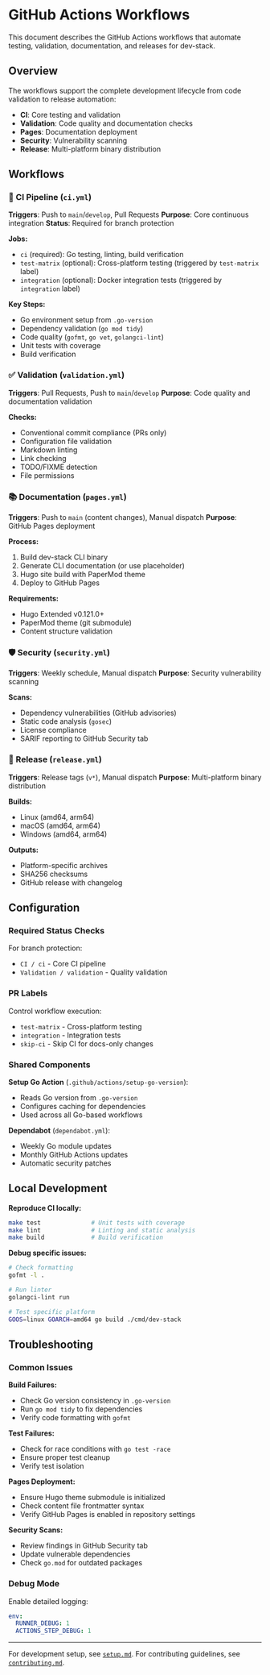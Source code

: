 # GitHub Actions Workflows

This document describes the GitHub Actions workflows that automate testing, validation, documentation, and releases for dev-stack.

## Overview

The workflows support the complete development lifecycle from code validation to release automation:

- **CI**: Core testing and validation
- **Validation**: Code quality and documentation checks
- **Pages**: Documentation deployment
- **Security**: Vulnerability scanning
- **Release**: Multi-platform binary distribution

## Workflows

### 🔄 CI Pipeline (`ci.yml`)

**Triggers**: Push to `main`/`develop`, Pull Requests
**Purpose**: Core continuous integration
**Status**: Required for branch protection

**Jobs:**
- `ci` (required): Go testing, linting, build verification
- `test-matrix` (optional): Cross-platform testing (triggered by `test-matrix` label)
- `integration` (optional): Docker integration tests (triggered by `integration` label)

**Key Steps:**
- Go environment setup from `.go-version`
- Dependency validation (`go mod tidy`)
- Code quality (`gofmt`, `go vet`, `golangci-lint`)
- Unit tests with coverage
- Build verification

### ✅ Validation (`validation.yml`)

**Triggers**: Pull Requests, Push to `main`/`develop`
**Purpose**: Code quality and documentation validation

**Checks:**
- Conventional commit compliance (PRs only)
- Configuration file validation
- Markdown linting
- Link checking
- TODO/FIXME detection
- File permissions

### 📚 Documentation (`pages.yml`)

**Triggers**: Push to `main` (content changes), Manual dispatch
**Purpose**: GitHub Pages deployment

**Process:**
1. Build dev-stack CLI binary
2. Generate CLI documentation (or use placeholder)
3. Hugo site build with PaperMod theme
4. Deploy to GitHub Pages

**Requirements:**
- Hugo Extended v0.121.0+
- PaperMod theme (git submodule)
- Content structure validation

### 🛡️ Security (`security.yml`)

**Triggers**: Weekly schedule, Manual dispatch
**Purpose**: Security vulnerability scanning

**Scans:**
- Dependency vulnerabilities (GitHub advisories)
- Static code analysis (`gosec`)
- License compliance
- SARIF reporting to GitHub Security tab

### 🚀 Release (`release.yml`)

**Triggers**: Release tags (`v*`), Manual dispatch
**Purpose**: Multi-platform binary distribution

**Builds:**
- Linux (amd64, arm64)
- macOS (amd64, arm64)
- Windows (amd64, arm64)

**Outputs:**
- Platform-specific archives
- SHA256 checksums
- GitHub release with changelog

## Configuration

### Required Status Checks

For branch protection:
- `CI / ci` - Core CI pipeline
- `Validation / validation` - Quality validation

### PR Labels

Control workflow execution:
- `test-matrix` - Cross-platform testing
- `integration` - Integration tests
- `skip-ci` - Skip CI for docs-only changes

### Shared Components

**Setup Go Action** (`.github/actions/setup-go-version`):
- Reads Go version from `.go-version`
- Configures caching for dependencies
- Used across all Go-based workflows

**Dependabot** (`dependabot.yml`):
- Weekly Go module updates
- Monthly GitHub Actions updates
- Automatic security patches

## Local Development

**Reproduce CI locally:**
```bash
make test              # Unit tests with coverage
make lint              # Linting and static analysis
make build             # Build verification
```

**Debug specific issues:**
```bash
# Check formatting
gofmt -l .

# Run linter
golangci-lint run

# Test specific platform
GOOS=linux GOARCH=amd64 go build ./cmd/dev-stack
```

## Troubleshooting

### Common Issues

**Build Failures:**
- Check Go version consistency in `.go-version`
- Run `go mod tidy` to fix dependencies
- Verify code formatting with `gofmt`

**Test Failures:**
- Check for race conditions with `go test -race`
- Ensure proper test cleanup
- Verify test isolation

**Pages Deployment:**
- Ensure Hugo theme submodule is initialized
- Check content file frontmatter syntax
- Verify GitHub Pages is enabled in repository settings

**Security Scans:**
- Review findings in GitHub Security tab
- Update vulnerable dependencies
- Check `go.mod` for outdated packages

### Debug Mode

Enable detailed logging:
```yaml
env:
  RUNNER_DEBUG: 1
  ACTIONS_STEP_DEBUG: 1
```

---

For development setup, see [`setup.md`](setup.md).
For contributing guidelines, see [`contributing.md`](contributing.md).
